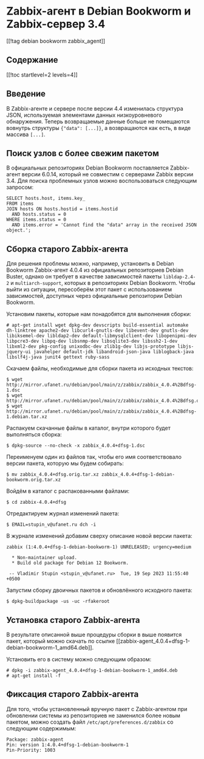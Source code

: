 Zabbix-агент в Debian Bookworm и Zabbix-сервер 3.4
==================================================

[[!tag debian bookworm zabbix_agent]]

Содержание
----------

[[!toc startlevel=2 levels=4]]

Введение
--------

В Zabbix-агенте и сервере после версии 4.4 изменилась структура JSON, используемая элементами данных низкоуровневого обнаружения. Теперь возвращаемые данные больше не помещаются вовнутрь структуры `{"data": [...]}`, а возвращаются как есть, в виде массива `[...]`.

Поиск узлов с более свежим пакетом
----------------------------------

В официальных репозиториях Debian Bookworm поставляется Zabbix-агент версии 6.0.14, который не совместим с серверами Zabbix версии 3.4. Для поиска проблемных узлов можно воспользоваться следующим запросом:

    SELECT hosts.host, items.key_
    FROM items
    JOIN hosts ON hosts.hostid = items.hostid
      AND hosts.status = 0
    WHERE items.status = 0
      AND items.error = 'Cannot find the "data" array in the received JSON object.';

Сборка старого Zabbix-агента
-------------------------------

Для решения проблемы можно, например, установить в Debian Bookworm Zabbix-агент 4.0.4 из официальных репозиториев Debian Buster, однако он требует в качестве зависимостей пакеты `libldap-2.4-2` и `multiarch-support`, которых в репозиториях Debian Bookworm. Чтобы выйти из ситуации, пересоберём этот пакет с использованием зависимостей, доступных через официальные репозитории Debian Bookworm.

Установим пакеты, которые нам понадобятся для выполнения сборки:

    # apt-get install wget dpkg-dev devscripts build-essential automake dh-linktree apache2-dev libcurl4-gnutls-dev libevent-dev gnutls-dev libiksemel-dev libldap2-dev default-libmysqlclient-dev libopenipmi-dev libpcre3-dev libpq-dev libsnmp-dev libsqlite3-dev libssh2-1-dev libxml2-dev pkg-config unixodbc-dev zlib1g-dev libjs-prototype libjs-jquery-ui javahelper default-jdk libandroid-json-java liblogback-java libslf4j-java junit4 gettext ruby-sass

Скачаем файлы, необходимые для сборки пакета из исходных текстов:

    $ wget http://mirror.ufanet.ru/debian/pool/main/z/zabbix/zabbix_4.0.4%2Bdfsg-1.dsc
    $ wget http://mirror.ufanet.ru/debian/pool/main/z/zabbix/zabbix_4.0.4%2Bdfsg.orig.tar.xz
    $ wget http://mirror.ufanet.ru/debian/pool/main/z/zabbix/zabbix_4.0.4%2Bdfsg-1.debian.tar.xz

Распакуем скачанные файлы в каталог, внутри которого будет выполняться сборка:

    $ dpkg-source --no-check -x zabbix_4.0.4+dfsg-1.dsc

Переименуем один из файлов так, чтобы его имя соответствовало версии пакета, которую мы будем собирать:

    $ mv zabbix_4.0.4+dfsg.orig.tar.xz zabbix_4.0.4+dfsg-1-debian-bookworm.orig.tar.xz

Войдём в каталог с распакованными файлами:

    $ cd zabbix-4.0.4+dfsg

Отредактируем журнал изменений пакета:

    $ EMAIL=stupin_v@ufanet.ru dch -i

В журнале изменений добавим сверху описание новой версии пакета:

    zabbix (1:4.0.4+dfsg-1-debian-bookworm-1) UNRELEASED; urgency=medium
    
      * Non-maintainer upload.
      * Build old package for Debian 12 Bookworm.
    
     -- Vladimir Stupin <stupin_v@ufanet.ru>  Tue, 19 Sep 2023 11:55:40 +0500

Запустим сборку двоичных пакетов и обновлённого исходного пакета:

    $ dpkg-buildpackage -us -uc -rfakeroot

Установка старого Zabbix-агента
-------------------------------

В результате описанной выше процедуры сборки в выше появится пакет, который можно скачать по ссылке [[zabbix-agent_4.0.4+dfsg-1-debian-bookworm-1_amd64.deb]].

Установить его в систему можно следующим образом:

    # dpkg -i zabbix-agent_4.0.4+dfsg-1-debian-bookworm-1_amd64.deb
    # apt-get install -f

Фиксация старого Zabbix-агента
------------------------------

Для того, чтобы установленный вручную пакет с Zabbix-агентом при обновлении системы из репозиториев не заменился более новым пакетом, можно создать файл `/etc/apt/preferences.d/zabbix` со следующим содержимым:

    Package: zabbix-agent
    Pin: version 1:4.0.4+dfsg-1-debian-bookworm-1
    Pin-Priority: 1003
